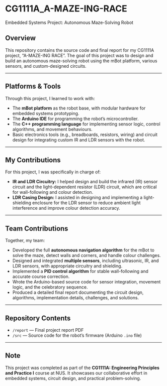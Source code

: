 # CG1111A_A-MAZE-ING-RACE

Embedded Systems Project: Autonomous Maze-Solving Robot

## Overview

This repository contains the source code and final report for my CG1111A project, “A-MAZE-ING RACE”. The goal of this project was to design and build an autonomous maze-solving robot using the mBot platform, various sensors, and custom-designed circuits.

---

## Platforms & Tools

Through this project, I learned to work with:
- The **mBot platform** as the robot base, with modular hardware for embedded systems prototyping.
- The **Arduino IDE** for programming the robot’s microcontroller.
- The **C++ programming language** for implementing sensor logic, control algorithms, and movement behaviours.
- Basic electronics tools (e.g., breadboards, resistors, wiring) and circuit design for integrating custom IR and LDR sensors with the robot.

---

## My Contributions

For this project, I was specifically in charge of:
- **IR and LDR Circuitry:** I helped design and build the infrared (IR) sensor circuit and the light-dependent resistor (LDR) circuit, which are critical for wall-following and colour detection.
- **LDR Casing Design:** I assisted in designing and implementing a light-shielding enclosure for the LDR sensor to reduce ambient light interference and improve colour detection accuracy.

---

## Team Contributions

Together, my team:
- Developed the full **autonomous navigation algorithm** for the mBot to solve the maze, detect walls and corners, and handle colour challenges.
- Designed and integrated **multiple sensors**, including ultrasonic, IR, and LDR sensors, with appropriate circuitry and shielding.
- Implemented a **PID control algorithm** for stable wall-following and accurate course correction.
- Wrote the Arduino-based source code for sensor integration, movement logic, and the celebratory sequence.
- Produced a detailed final report documenting the circuit design, algorithms, implementation details, challenges, and solutions.

---

## Repository Contents

- `/report` — Final project report PDF  
- `/src` — Source code for the robot’s firmware (Arduino `.ino` file)

---

## Note

This project was completed as part of the **CG1111A: Engineering Principles and Practice I** course at NUS. It showcases our collaborative effort in embedded systems, circuit design, and practical problem-solving.


